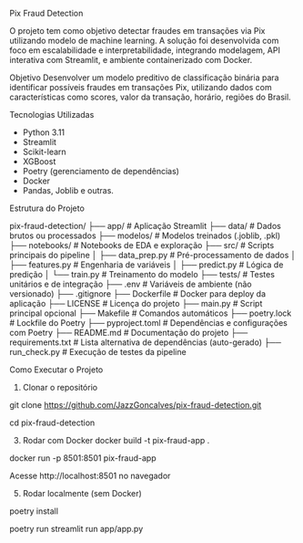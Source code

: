 Pix Fraud Detection

O projeto tem como objetivo detectar fraudes em transações via Pix utilizando modelo de machine learning. A solução foi desenvolvida com foco em escalabilidade e interpretabilidade, integrando modelagem, API interativa com Streamlit, e ambiente containerizado com Docker.

Objetivo
Desenvolver um modelo preditivo de classificação binária para identificar possíveis fraudes em transações Pix, utilizando dados com características como scores, valor da transação, horário, regiões do Brasil.

Tecnologias Utilizadas
- Python 3.11
- Streamlit
- Scikit-learn
- XGBoost
- Poetry (gerenciamento de dependências)
- Docker
- Pandas, Joblib e outras.

Estrutura do Projeto

pix-fraud-detection/
├── app/                  # Aplicação Streamlit
├── data/                 # Dados brutos ou processados
├── modelos/              # Modelos treinados (.joblib, .pkl)
├── notebooks/            # Notebooks de EDA e exploração
├── src/                  # Scripts principais do pipeline
│   ├── data_prep.py      # Pré-processamento de dados
│   ├── features.py       # Engenharia de variáveis
│   ├── predict.py        # Lógica de predição
│   └── train.py          # Treinamento do modelo
├── tests/                # Testes unitários e de integração
├── .env                  # Variáveis de ambiente (não versionado)
├── .gitignore
├── Dockerfile            # Docker para deploy da aplicação
├── LICENSE               # Licença do projeto
├── main.py               # Script principal opcional
├── Makefile              # Comandos automáticos
├── poetry.lock           # Lockfile do Poetry
├── pyproject.toml        # Dependências e configurações com Poetry
├── README.md             # Documentação do projeto
├── requirements.txt      # Lista alternativa de dependências (auto-gerado)
├── run_check.py          # Execução de testes da pipeline

Como Executar o Projeto
1. Clonar o repositório
   
git clone https://github.com/JazzGoncalves/pix-fraud-detection.git

cd pix-fraud-detection

3. Rodar com Docker
docker build -t pix-fraud-app .

docker run -p 8501:8501 pix-fraud-app

Acesse http://localhost:8501 no navegador

5. Rodar localmente (sem Docker)
   
poetry install

poetry run streamlit run app/app.py
